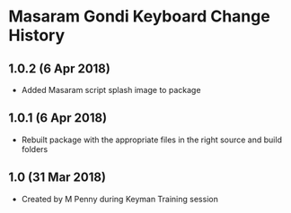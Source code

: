 Masaram Gondi Keyboard Change History
=====================================

1.0.2 (6 Apr 2018)
------------------
* Added Masaram script splash image to package

1.0.1 (6 Apr 2018)
------------------
* Rebuilt package with the appropriate files in the right source and build folders

1.0 (31 Mar 2018)
-----------------
* Created by M Penny during Keyman Training session

